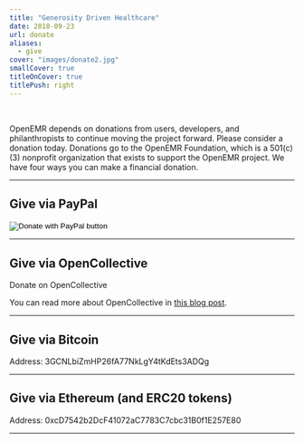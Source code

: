 ```yaml
---
title: "Generosity Driven Healthcare"
date: 2018-09-23
url: donate
aliases:
  - give
cover: "images/donate2.jpg"
smallCover: true
titleOnCover: true
titlePush: right
---
```


<br>

OpenEMR depends on donations from users, developers, and philanthropists to
continue moving the project forward. Please consider a donation today. 
Donations go to the OpenEMR Foundation, which is a 501(c)(3) nonprofit
organization that exists to support the OpenEMR project. We have four
ways you can make a financial donation.

---

## Give via PayPal

<form action="https://www.paypal.com/cgi-bin/webscr" method="post" target="_top">
<input type="hidden" name="cmd" value="_s-xclick" />
<input type="hidden" name="hosted_button_id" value="UA3UDABCAUZ2S" />
<input type="image" src="https://www.paypalobjects.com/en_US/i/btn/btn_donateCC_LG.gif" border="0" name="submit" title="PayPal - The safer, easier way to pay online!" alt="Donate with PayPal button" />
<img alt="" border="0" src="https://www.paypal.com/en_US/i/scr/pixel.gif" width="1" height="1" />
</form>

---

## Give via OpenCollective

<a href="https://opencollective.com/openemr" class="btn btn-lg btn-primary" style="text-decoration: none;"><i class="fa fa-heart"></i>Donate on OpenCollective</a>

You can read more about OpenCollective in [this blog post](/blog/accepting-donations-on-opencollective).

---

## Give via Bitcoin

Address: 3GCNLbiZmHP26fA77NkLgY4tKdEts3ADQg

---

## Give via Ethereum (and ERC20 tokens)

Address: 0xcD7542b2DcF41072aC7783C7cbc31B0f1E257E80

---

<br>
<br>
